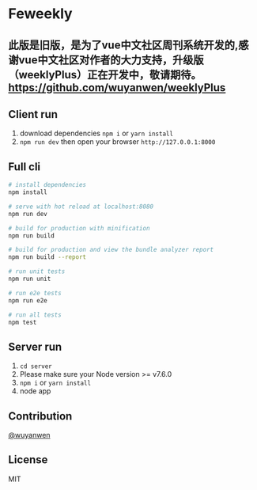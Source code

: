 # Feweekly
## 此版是旧版，是为了vue中文社区周刊系统开发的,感谢vue中文社区对作者的大力支持，升级版（weeklyPlus）正在开发中，敬请期待。https://github.com/wuyanwen/weeklyPlus

## Client run 

1. download dependencies `npm i` or `yarn install `
2. `npm run dev` then open your browser `http://127.0.0.1:8000`


## Full cli

``` bash
# install dependencies
npm install

# serve with hot reload at localhost:8080
npm run dev

# build for production with minification
npm run build

# build for production and view the bundle analyzer report
npm run build --report

# run unit tests
npm run unit

# run e2e tests
npm run e2e

# run all tests
npm test
```

## Server run

1. `cd server`
2. Please make sure your Node version >= v7.6.0
3. `npm i` or `yarn install`
4. node app

## Contribution
[@wuyanwen](https://github.com/wuyanwen)

## License

MIT

